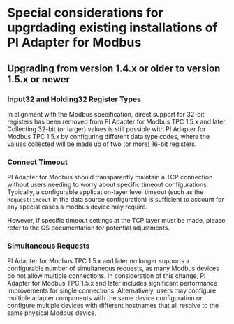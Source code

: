 # Special considerations for upgrdading existing installations of PI Adapter for Modbus

## Upgrading from version 1.4.x or older to version 1.5.x or newer

  ### Input32 and Holding32 Register Types
  In alignment with the Modbus specification, direct support for 32-bit registers has been removed from PI Adapter for Modbus TPC 1.5.x and later. Collecting 32-bit (or larger) values is still possible with PI Adapter for Modbus TPC 1.5.x by configuring different data type codes, where the values collected will be made up of two (or more) 16-bit registers. 

  ### Connect Timeout
  PI Adapter for Modbus should transparently maintain a TCP connection without users needing to worry about specific timeout configurations. Typically, a configurable application-layer level timeout (such as the `RequestTimeout` in the data source configuration) is sufficient to account for any special cases a modbus device may require. 

  However, if specific timeout settings at the TCP layer must be made, please refer to the OS documentation for potential adjustments. 

  ### Simultaneous Requests
  PI Adapter for Modbus TPC 1.5.x and later no longer supports a configurable number of simultaneous requests, as many Modbus devices do not allow multiple connections. In consideration of this change, PI Adapter for Modbus TPC 1.5.x and later includes significant performance improvements for single connections. Alternatively, users may configure multiple adapter components with the same device configuration or configure multiple devices with different hostnames that all resolve to the same physical Modbus device.
